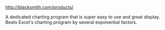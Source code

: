 http://blacksmith.com/products/

A dedicated charting program that is super easy to use and great display. Beats Excel's charting program by several exponential factors.